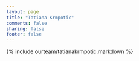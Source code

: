 ```yaml
---
layout: page
title: "Tatiana Krmpotic"
comments: false
sharing: false
footer: false
---
```

{% include ourteam/tatianakrmpotic.markdown %}
